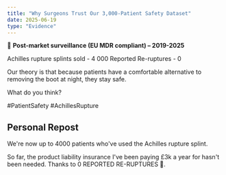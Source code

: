 ```yaml
---
title: "Why Surgeons Trust Our 3,000-Patient Safety Dataset"
date: 2025-06-19
type: "Evidence"
---
```


🧮 **Post-market surveillance (EU MDR compliant) – 2019-2025**

Achilles rupture splints sold - 4 000
Reported Re-ruptures - 0

Our theory is that because patients have a comfortable alternative to removing the boot at night, they stay safe.

What do you think?

 #PatientSafety #AchillesRupture

## Personal Repost

We're now up to 4000 patients who've used the Achilles rupture splint.

So far, the product liability insurance I've been paying £3k a year for hasn't been needed. Thanks to 0 REPORTED RE-RUPTURES 🥳.
